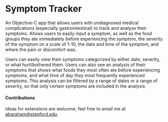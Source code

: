 # Symptom Tracker

An Objective-C app that allows users with undiagnosed medical complications (especially gastrointestinal) to track and analyse their symptoms.
Allows users to easily input a symptom, as well as the food groups they ate immediately before experiencing the symptom, the
severity of the symptom on a scale of 1-10, the date and time of the symptom, and where the pain or discomfort was.

Users can easily view their symptoms categorized by either date, severity, or what hurt/bothered them. Users can also see an
analysis of their symptoms that shows what foods they most often ate before experiencing symptoms, and what time of day they
most frequently experienced symptoms. This analysis can be filtered by a range of dates or a range of severity, so that only certain symptoms are included in the analysis. 

#### Contributions

Ideas for extensions are welcome, feel free to email me at abgraham@stanford.edu.
